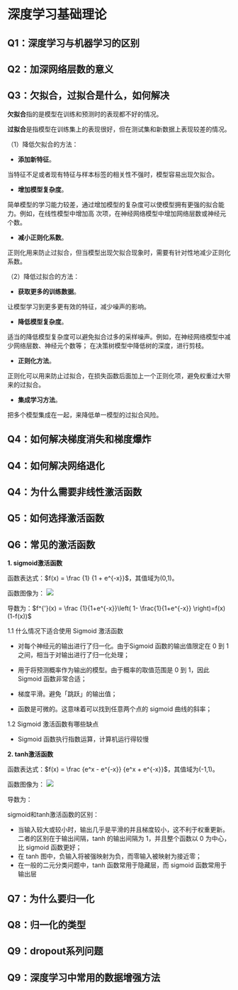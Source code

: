 # 深度学习基础理论
## Q1：深度学习与机器学习的区别

## Q2：加深网络层数的意义

## Q3：欠拟合，过拟合是什么，如何解决

**欠拟合**指的是模型在训练和预测时的表现都不好的情况。

**过拟合**是指模型在训练集上的表现很好，但在测试集和新数据上表现较差的情况。

（1）降低欠拟合的方法：

   - **添加新特征**。  

   当特征不足或者现有特征与样本标签的相关性不强时，模型容易出现欠拟合。

   - **增加模型复杂度**。  

   简单模型的学习能力较差，通过增加模型的复杂度可以使模型拥有更强的拟合能力。例如，在线性模型中增加高    次项，在神经网络模型中增加网络层数或神经元个数。

   - **减小正则化系数**。    

   正则化用来防止过拟合，但当模型出现欠拟合现象时，需要有针对性地减少正则化系数。

（2）降低过拟合的方法：

   - **获取更多的训练数据**。 

   让模型学习到更多更有效的特征，减少噪声的影响。

   - **降低模型复杂度**。  

   适当的降低模型复杂度可以避免拟合过多的采样噪声。例如，在神经网络模型中减少网络层数、神经元个数等；    在决策树模型中降低树的深度，进行剪枝。

   - **正则化方法**。  

   正则化可以用来防止过拟合，在损失函数后面加上一个正则化项，避免权重过大带来的过拟合。

   - **集成学习方法**。  

   把多个模型集成在一起，来降低单一模型的过拟合风险。

## Q4：如何解决梯度消失和梯度爆炸

## Q4：如何解决网络退化

## Q4：为什么需要非线性激活函数

## Q5：如何选择激活函数

## Q6：常见的激活函数

**1. sigmoid激活函数**  

函数表达式：$f(x) = \frac {1} {1 + e^{-x}}$，其值域为(0,1)。

函数图像为：
![](https://mmbiz.qpic.cn/mmbiz_png/KmXPKA19gW9PrS2jqcgp04sYOZNhbMVWe5nFPYqgmwEMyFYMqhWsHUjkwrJLPpeTvVRTGOF54Q7sgCInu1ME0w/640?wx_fmt=png&tp=webp&wxfrom=5&wx_lazy=1&wx_co=1)

导数为：$f^{'}(x) = \frac {1}{1+e^{-x}}\left( 1- \frac{1}{1+e^{-x}} \right)=f(x)(1-f(x))$

1.1 什么情况下适合使用 Sigmoid 激活函数

   - 对每个神经元的输出进行了归一化。由于Sigmoid 函数的输出值限定在 0 到 1 之间，相当于对输出进行了归一化处理；

   - 用于将预测概率作为输出的模型。由于概率的取值范围是 0 到 1，因此 Sigmoid 函数非常合适；

   - 梯度平滑。避免「跳跃」的输出值；

   - 函数是可微的。这意味着可以找到任意两个点的 sigmoid 曲线的斜率；

1.2 Sigmoid 激活函数有哪些缺点

   - Sigmoid 函数执行指数运算，计算机运行得较慢

**2. tanh激活函数**

函数表达式：$f(x) = \frac {e^x - e^{-x}} {e^x + e^{-x}}$，其值域为(-1,1)。

函数图像为：
![](https://mmbiz.qlogo.cn/mmbiz_png/KmXPKA19gW9PrS2jqcgp04sYOZNhbMVWtz9Dn7SzuKsicEnDnGEegkH3Wlt5FE2ybkyXdW6m363azzMA0ibbraPA/640?wx_fmt=png&tp=webp&wxfrom=5&wx_lazy=1&wx_co=1&retryload=2)

导数为：

sigmoid和tanh激活函数的区别：

   - 当输入较大或较小时，输出几乎是平滑的并且梯度较小，这不利于权重更新。二者的区别在于输出间隔，tanh 的输出间隔为 1，并且整个函数以 0 为中心，比 sigmoid 函数更好；
   - 在 tanh 图中，负输入将被强映射为负，而零输入被映射为接近零；
   - 在一般的二元分类问题中，tanh 函数常用于隐藏层，而 sigmoid 函数常用于输出层

## Q7：为什么要归一化

## Q8：归一化的类型

## Q9：dropout系列问题

## Q9：深度学习中常用的数据增强方法


